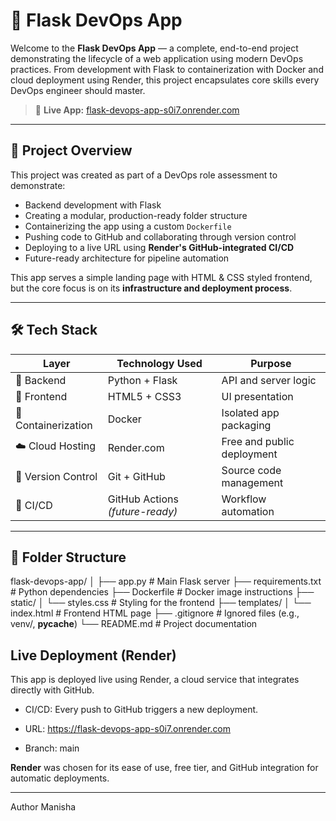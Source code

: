# 🚀 Flask DevOps App

Welcome to the **Flask DevOps App** — a complete, end-to-end project demonstrating the lifecycle of a web application using modern DevOps practices. From development with Flask to containerization with Docker and cloud deployment using Render, this project encapsulates core skills every DevOps engineer should master.

> 🔗 **Live App:** [flask-devops-app-s0i7.onrender.com](https://flask-devops-app-s0i7.onrender.com)

---

## 📌 Project Overview

This project was created as part of a DevOps role assessment to demonstrate:

- Backend development with Flask
- Creating a modular, production-ready folder structure
- Containerizing the app using a custom `Dockerfile`
- Pushing code to GitHub and collaborating through version control
- Deploying to a live URL using **Render's GitHub-integrated CI/CD**
- Future-ready architecture for pipeline automation

This app serves a simple landing page with HTML & CSS styled frontend, but the core focus is on its **infrastructure and deployment process**.

---

## 🛠️ Tech Stack

| Layer              | Technology Used                  | Purpose                          |
|-------------------|----------------------------------|----------------------------------|
| 🧠 Backend         | Python + Flask                   | API and server logic             |
| 🎨 Frontend        | HTML5 + CSS3                     | UI presentation                  |
| 🐳 Containerization| Docker                           | Isolated app packaging           |
| ☁️ Cloud Hosting   | Render.com                       | Free and public deployment       |
| 📂 Version Control | Git + GitHub                     | Source code management           |
| 🔁 CI/CD           | GitHub Actions *(future-ready)*  | Workflow automation              |

---

## 📁 Folder Structure

flask-devops-app/
│
├── app.py                   # Main Flask server
├── requirements.txt         # Python dependencies
├── Dockerfile               # Docker image instructions
├── static/
│   └── styles.css           # Styling for the frontend
├── templates/
│   └── index.html           # Frontend HTML page
├── .gitignore               # Ignored files (e.g., venv/, __pycache__)
└── README.md                # Project documentation

## Live Deployment (Render)

This app is deployed live using Render, a cloud service that integrates directly with GitHub.

- CI/CD: Every push to GitHub triggers a new deployment.

- URL: https://flask-devops-app-s0i7.onrender.com

- Branch: main

**Render** was chosen for its ease of use, free tier, and GitHub integration for automatic deployments.

----------------------------------

Author
Manisha 
